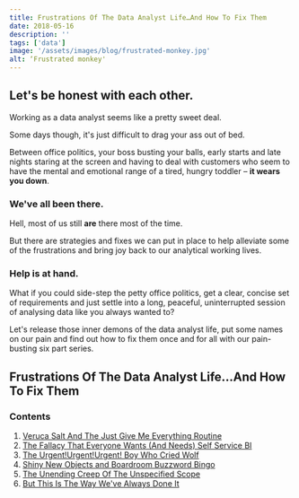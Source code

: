 ```yaml
---
title: Frustrations Of The Data Analyst Life…And How To Fix Them
date: 2018-05-16
description: ''
tags: ['data']
image: '/assets/images/blog/frustrated-monkey.jpg'
alt: ‘Frustrated monkey'
---
```

## Let's be honest with each other.

Working as a data analyst seems like a pretty sweet deal.

Some days though, it's just difficult to drag your ass out of bed.

Between office politics, your boss busting your balls, early starts and late nights staring at the screen and having to deal with customers who seem to have the mental and emotional range of a tired, hungry toddler – **it wears you down**.

### We've all been there.

Hell, most of us still **are** there most of the time.

But there are strategies and fixes we can put in place to help alleviate some of the frustrations and bring joy back to our analytical working lives.

### Help is at hand.

What if you could side-step the petty office politics, get a clear, concise set of requirements and just settle into a long, peaceful, uninterrupted session of analysing data like you always wanted to?

Let's release those inner demons of the data analyst life, put some names on our pain and find out how to fix them once and for all with our pain-busting six part series.

## Frustrations Of The Data Analyst Life...And How To Fix Them

### Contents

  1. [Veruca Salt And The Just Give Me Everything Routine](/veruca-salt-and-the-just-give-me-everything-routine/)
  2. [The Fallacy That Everyone Wants (And Needs) Self Service BI](/the-fallacy-that-everyone-wants-and-needs-self-service-bi/)
  3. [The Urgent!Urgent!Urgent! Boy Who Cried Wolf](/how-to-deal-with-the-urgent-urgent-urgent-boy-who-cried-wolf/)
  4. [Shiny New Objects and Boardroom Buzzword Bingo](/shiny-new-objects-and-boardroom-buzzword-bingo/)
  5. [The Unending Creep Of The Unspecified Scope](/the-unending-creep-of-the-unspecified-scope/)
  6. [But This Is The Way We've Always Done It](/but-this-is-the-way-weve-always-done-it/)